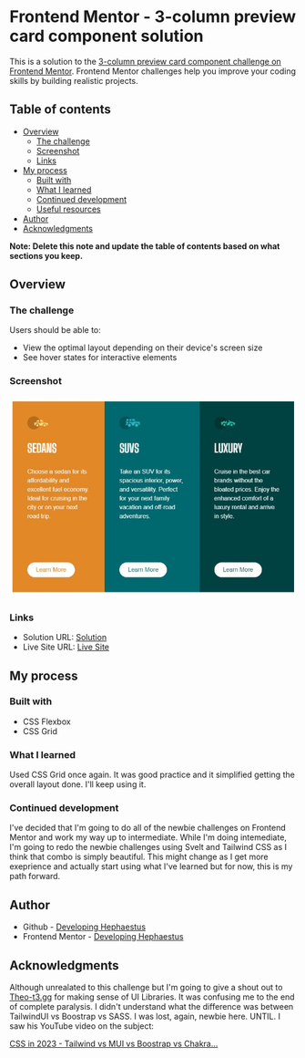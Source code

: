 # Frontend Mentor - 3-column preview card component solution

This is a solution to the [3-column preview card component challenge on Frontend Mentor](https://www.frontendmentor.io/challenges/3column-preview-card-component-pH92eAR2-). Frontend Mentor challenges help you improve your coding skills by building realistic projects. 

## Table of contents

- [Overview](#overview)
  - [The challenge](#the-challenge)
  - [Screenshot](#screenshot)
  - [Links](#links)
- [My process](#my-process)
  - [Built with](#built-with)
  - [What I learned](#what-i-learned)
  - [Continued development](#continued-development)
  - [Useful resources](#useful-resources)
- [Author](#author)
- [Acknowledgments](#acknowledgments)

**Note: Delete this note and update the table of contents based on what sections you keep.**

## Overview

### The challenge

Users should be able to:

- View the optimal layout depending on their device's screen size
- See hover states for interactive elements

### Screenshot

![](screenshot.JPG)

### Links

- Solution URL: [Solution](https://your-solution-url.com)
- Live Site URL: [Live Site](https://unknownbuilder.github.io/FEmentor_three_column_preview_card)

## My process

### Built with

- CSS Flexbox
- CSS Grid

### What I learned

Used CSS Grid once again. It was good practice and it simplified getting the overall layout done. I'll keep using it. 

### Continued development

I've decided that I'm going to do all of the newbie challenges on Frontend Mentor and work my way up to intermediate. While I'm doing intemediate, I'm going to redo the newbie challenges using Svelt and Tailwind CSS as I think that combo is simply beautiful. This might change as I get more exeprience and actually start using what I've learned but for now, this is my path forward. 

## Author

- Github - [Developing Hephaestus](https://github.com/UnknownBuilder)
- Frontend Mentor - [Developing Hephaestus](https://www.frontendmentor.io/profile/UnknownBuilder)

## Acknowledgments

Although unrealated to this challenge but I'm going to give a shout out to [Theo-t3.gg](https://www.youtube.com/@t3dotgg) for making sense of UI Libraries. It was confusing me to the end of complete paralysis. I didn't understand what the difference was between TailwindUI vs Boostrap vs SASS. I was lost, again, newbie here. UNTIL. I saw his YouTube video on the subject: 

[CSS in 2023 - Tailwind vs MUI vs Boostrap vs Chakra...](vshttps://www.youtube.com/watch?v=CQuTF-bkOgc&ab_channel=Theo-t3%E2%80%A4gg)
